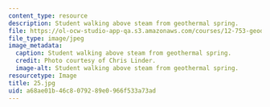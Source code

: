 ```yaml
---
content_type: resource
description: Student walking above steam from geothermal spring.
file: https://ol-ocw-studio-app-qa.s3.amazonaws.com/courses/12-753-geodynamics-seminar-spring-2006/a68ae01b46c8079289e0966f533a73ad_25.jpg
file_type: image/jpeg
image_metadata:
  caption: Student walking above steam from geothermal spring.
  credit: Photo courtesy of Chris Linder.
  image-alt: Student walking above steam from geothermal spring.
resourcetype: Image
title: 25.jpg
uid: a68ae01b-46c8-0792-89e0-966f533a73ad
---
```

